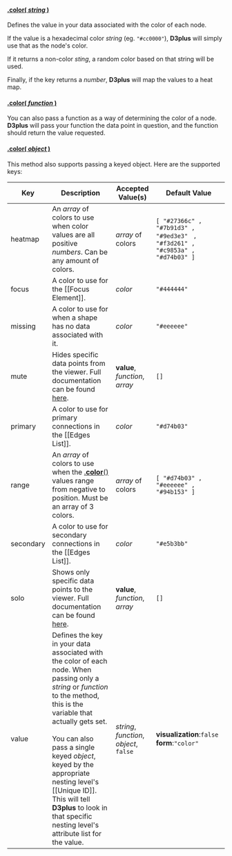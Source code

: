 #### <a name="string" href="#wiki-string">.color( *string* )</a>

Defines the value in your data associated with the color of each node.

If the value is a hexadecimal color *string* (eg. ```"#cc0000"```), **D3plus** will simply use that as the node's color.

If it returns a non-color *sting*, a random color based on that string will be used.

Finally, if the key returns a *number*, **D3plus** will map the values to a heat map.

#### <a name="function" href="#wiki-function">.color( *function* )</a>

You can also pass a function as a way of determining the color of a node. **D3plus** will pass your function the data point in question, and the function should return the value requested.

#### <a name="object" href="#wiki-object">.color( *object* )</a>

This method also supports passing a keyed object. Here are the supported keys:

| Key | Description | Accepted Value(s) | Default Value |
|---|---|---|---|
| heatmap | An *array* of colors to use when color values are all positive *numbers*. Can be any amount of colors. | *array* of colors | ```[ "#27366c" , "#7b91d3" , "#9ed3e3" ``` ```, "#f3d261" , "#c9853a" , "#d74b03" ]``` |
| focus | A color to use for the [[Focus Element]]. | *color* | ```"#444444"``` |
| missing | A color to use for when a shape has no data associated with it. | *color* | ```"#eeeeee"``` |
| mute | Hides specific data points from the viewer. Full documentation can be found [here](Filtering-Data#mute). | **value**, *function*, *array* | ```[]``` |
| primary | A color to use for primary connections in the [[Edges List]]. | *color* | ```"#d74b03"``` |
| range | An *array* of colors to use when the [.**color**()](wiki/Visualization-Methods#color) values range from negative to position. Must be an array of 3 colors. | *array* of colors | ```[ "#d74b03" , "#eeeeee" , "#94b153" ]``` |
| secondary | A color to use for secondary connections in the [[Edges List]]. | *color* | ```"#e5b3bb"``` |
| solo | Shows only specific data points to the viewer. Full documentation can be found [here](Filtering-Data#solo). | **value**, *function*, *array* | ```[]``` |
| value | Defines the key in your data associated with the color of each node. When passing only a *string* or *function* to the method, this is the variable that actually gets set. <br><br> You can also pass a single keyed *object*, keyed by the appropriate nesting level's [[Unique ID]]. This will tell **D3plus** to look in that specific nesting level's attribute list for the value. | *string*, *function*, *object*, ```false``` | **visualization**:```false``` <br> **form**:```"color"``` |
